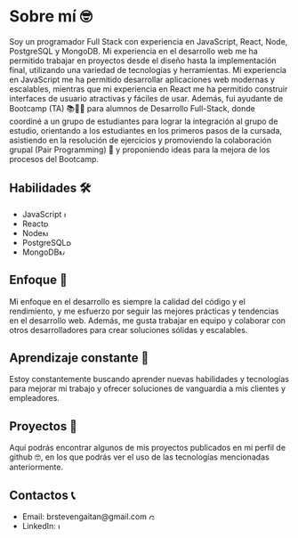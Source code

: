 <h1>Sobre mí 🤓</h1>
<p>Soy un programador Full Stack con experiencia en JavaScript, React, Node, PostgreSQL y MongoDB. Mi experiencia en el desarrollo web me ha permitido trabajar en proyectos desde el diseño hasta la implementación final, utilizando una variedad de tecnologías y herramientas. Mi experiencia en JavaScript me ha permitido desarrollar aplicaciones web modernas y escalables, mientras que mi experiencia en React me ha permitido construir interfaces de usuario atractivas y fáciles de usar. Además, fui ayudante de Bootcamp (TA) 📚🧑‍🏫 para alumnos de Desarrollo Full-Stack, donde coordiné a un grupo de estudiantes para lograr la integración al grupo de estudio, orientando a los estudiantes en los primeros pasos de la cursada, asistiendo en la resolución de ejercicios y promoviendo la colaboración grupal (Pair Programming) 🤝 y proponiendo ideas para la mejora de los procesos del Bootcamp.</p>

<h2>Habilidades 🛠️</h2>
<ul>
  <li>JavaScript<img width="10px" href="https://cdn-icons-png.flaticon.com/512/5968/5968292.png" alt="JavaScript"></li>
  <li>React<img width="10px" href="./png-transparent-react-computer-icons-redux-javascript-others-logo-symmetry-nodejs-thumbnail.svg" alt="React"></li>
  <li>Node<img width="10px" href="https://w7.pngwing.com/pngs/56/223/png-transparent-node-js-javascript-computer-icons-github-angle-text-logo.png" alt="Node"></li>
  <li>PostgreSQL<img width="10px" href="https://upload.wikimedia.org/wikipedia/commons/thumb/2/29/Postgresql_elephant.svg/1200px-Postgresql_elephant.svg.png" alt="PostgreSQL"></li>
  <li>MongoDB<img width="10px" href="https://upload.wikimedia.org/wikipedia/commons/thumb/9/93/MongoDB_Logo.svg/2560px-MongoDB_Logo.svg" alt="MongoDB"></li>
</ul>

<h2>Enfoque 🧐</h2>
<p>Mi enfoque en el desarrollo es siempre la calidad del código y el rendimiento, y me esfuerzo por seguir las mejores prácticas y tendencias en el desarrollo web. Además, me gusta trabajar en equipo y colaborar con otros desarrolladores para crear soluciones sólidas y escalables.</p>

<h2>Aprendizaje constante 🚀</h2>
<p>Estoy constantemente buscando aprender nuevas habilidades y tecnologías para mejorar mi trabajo y ofrecer soluciones de vanguardia a mis clientes y empleadores.</p>

<h2>Proyectos 💼</h2>
<p>Aquí podrás encontrar algunos de mis proyectos publicados en mi perfil de github 🤓, en los que podrás ver el uso de las tecnologías mencionadas anteriormente.</p>

<h2>Contactos 📞</h2>
<ul>
  <li>Email: brstevengaitan@gmail.com <a href="brstevengaitan@gmail.com" alt="Gmail" target="_blank" ><img width="10px" href="https://cdn-icons-png.flaticon.com/512/281/281769.png" alt="Gmail"></a></li>
  <li>LinkedIn: <a href="https://www.linkedin.com/in/bryan-gaitan-0ba256119/" alt="LinkedIn" target="_blank"><img width="10px" href="https://cdn-icons-png.flaticon.com/512/174/174857.png" alt="LinkedIn"></a></li>
</ul>
